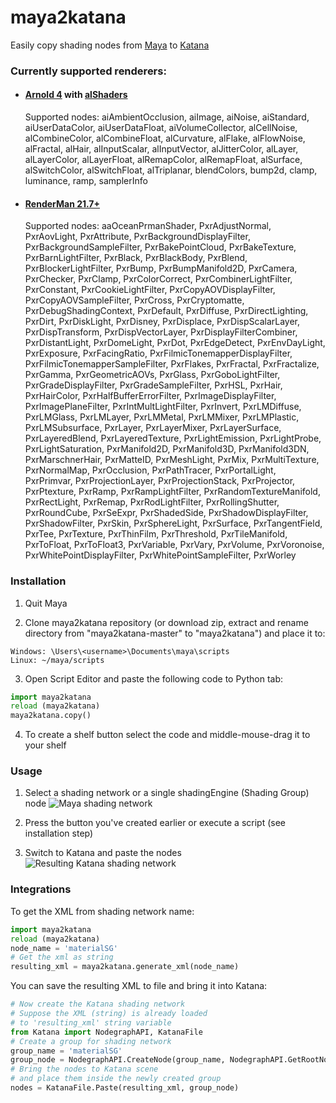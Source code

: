# maya2katana

Easily copy shading nodes from [Maya](http://www.autodesk.com/products/maya/overview) to [Katana](https://www.foundry.com/products/katana)

### Currently supported renderers:

- #### [Arnold 4](https://www.solidangle.com/arnold/) with [alShaders](http://www.anderslanglands.com/alshaders/index.html)
  Supported nodes: aiAmbientOcclusion, aiImage, aiNoise, aiStandard, aiUserDataColor,
  aiUserDataFloat, aiVolumeCollector, alCellNoise, alCombineColor, alCombineFloat, alCurvature,
  alFlake, alFlowNoise, alFractal, alHair, alInputScalar, alInputVector, alJitterColor, alLayer,
  alLayerColor, alLayerFloat, alRemapColor, alRemapFloat, alSurface, alSwitchColor, alSwitchFloat,
  alTriplanar, blendColors, bump2d, clamp, luminance, ramp, samplerInfo

- #### [RenderMan 21.7+](https://renderman.pixar.com/)
  Supported nodes: aaOceanPrmanShader, PxrAdjustNormal, PxrAovLight, PxrAttribute,
  PxrBackgroundDisplayFilter, PxrBackgroundSampleFilter, PxrBakePointCloud, PxrBakeTexture,
  PxrBarnLightFilter, PxrBlack, PxrBlackBody, PxrBlend, PxrBlockerLightFilter, PxrBump,
  PxrBumpManifold2D, PxrCamera, PxrChecker, PxrClamp, PxrColorCorrect, PxrCombinerLightFilter,
  PxrConstant, PxrCookieLightFilter, PxrCopyAOVDisplayFilter, PxrCopyAOVSampleFilter, PxrCross,
  PxrCryptomatte, PxrDebugShadingContext, PxrDefault, PxrDiffuse, PxrDirectLighting, PxrDirt,
  PxrDiskLight, PxrDisney, PxrDisplace, PxrDispScalarLayer, PxrDispTransform, PxrDispVectorLayer,
  PxrDisplayFilterCombiner, PxrDistantLight, PxrDomeLight, PxrDot, PxrEdgeDetect, PxrEnvDayLight,
  PxrExposure, PxrFacingRatio, PxrFilmicTonemapperDisplayFilter, PxrFilmicTonemapperSampleFilter,
  PxrFlakes, PxrFractal, PxrFractalize, PxrGamma, PxrGeometricAOVs, PxrGlass, PxrGoboLightFilter,
  PxrGradeDisplayFilter, PxrGradeSampleFilter, PxrHSL, PxrHair, PxrHairColor,
  PxrHalfBufferErrorFilter, PxrImageDisplayFilter, PxrImagePlaneFilter, PxrIntMultLightFilter,
  PxrInvert, PxrLMDiffuse, PxrLMGlass, PxrLMLayer, PxrLMMetal, PxrLMMixer, PxrLMPlastic,
  PxrLMSubsurface, PxrLayer, PxrLayerMixer, PxrLayerSurface, PxrLayeredBlend, PxrLayeredTexture,
  PxrLightEmission, PxrLightProbe, PxrLightSaturation, PxrManifold2D, PxrManifold3D,
  PxrManifold3DN, PxrMarschnerHair, PxrMatteID, PxrMeshLight, PxrMix, PxrMultiTexture,
  PxrNormalMap, PxrOcclusion, PxrPathTracer, PxrPortalLight, PxrPrimvar, PxrProjectionLayer,
  PxrProjectionStack, PxrProjector, PxrPtexture, PxrRamp, PxrRampLightFilter,
  PxrRandomTextureManifold, PxrRectLight, PxrRemap, PxrRodLightFilter, PxrRollingShutter,
  PxrRoundCube, PxrSeExpr, PxrShadedSide, PxrShadowDisplayFilter, PxrShadowFilter, PxrSkin,
  PxrSphereLight, PxrSurface, PxrTangentField, PxrTee, PxrTexture, PxrThinFilm, PxrThreshold,
  PxrTileManifold, PxrToFloat, PxrToFloat3, PxrVariable, PxrVary, PxrVolume, PxrVoronoise,
  PxrWhitePointDisplayFilter, PxrWhitePointSampleFilter, PxrWorley

### Installation

1. Quit Maya

2. Clone maya2katana repository (or download zip, extract and rename directory from "maya2katana-master" to "maya2katana") and place it to:
```
Windows: \Users\<username>\Documents\maya\scripts
Linux: ~/maya/scripts
```

3. Open Script Editor and paste the following code to Python tab:
```python
import maya2katana
reload (maya2katana)
maya2katana.copy()
```

4. To create a shelf button select the code and middle-mouse-drag it to your shelf

### Usage

1. Select a shading network or a single shadingEngine (Shading Group) node
![Maya shading network](doc/maya.jpg)

2. Press the button you've created earlier or execute a script (see installation step)

3. Switch to Katana and paste the nodes
![Resulting Katana shading network](doc/katana.jpg)

### Integrations

To get the XML from shading network name:
```python
import maya2katana
reload (maya2katana)
node_name = 'materialSG'
# Get the xml as string
resulting_xml = maya2katana.generate_xml(node_name)
```

You can save the resulting XML to file and bring it into Katana:

```python
# Now create the Katana shading network
# Suppose the XML (string) is already loaded
# to 'resulting_xml' string variable
from Katana import NodegraphAPI, KatanaFile
# Create a group for shading network
group_name = 'materialSG'
group_node = NodegraphAPI.CreateNode(group_name, NodegraphAPI.GetRootNode())
# Bring the nodes to Katana scene
# and place them inside the newly created group
nodes = KatanaFile.Paste(resulting_xml, group_node)
```
